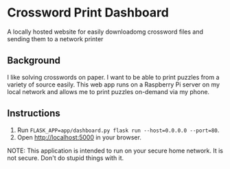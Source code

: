 # Crossword Print Dashboard

A locally hosted website for easily downloadomg crossword files and sending them to a network printer

## Background

I like solving crosswords on paper. I want to be able to print puzzles from a variety of source easily.  This web app runs on a Raspberry Pi server on my local network and allows me to print puzzles on-demand via my phone.

## Instructions
1. Run `FLASK_APP=app/dashboard.py flask run --host=0.0.0.0 --port=80`. 
2. Open [http://localhost:5000](http://localhost:5000) in your browser.

NOTE: This application is intended to run on your secure home network. It is not secure.  Don't do stupid things with it.